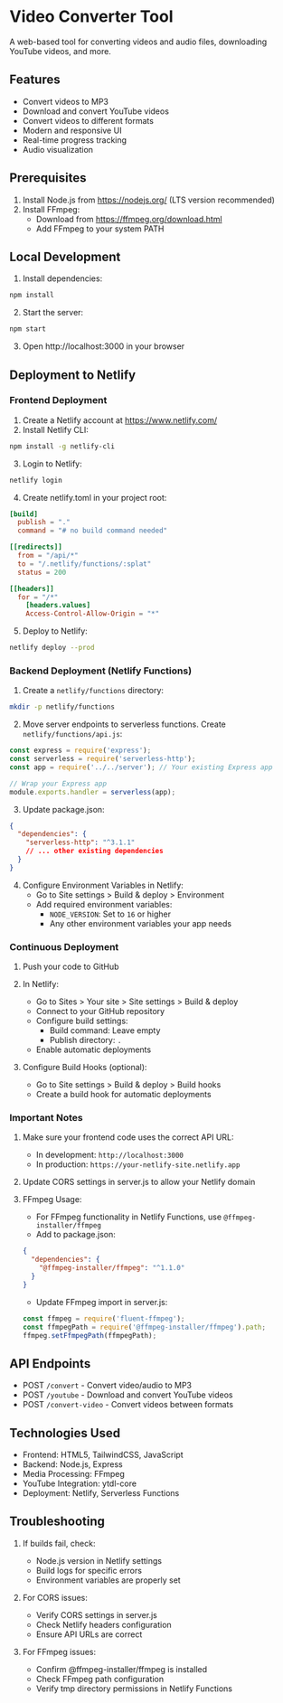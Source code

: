 # Video Converter Tool

A web-based tool for converting videos and audio files, downloading YouTube videos, and more.

## Features

- Convert videos to MP3
- Download and convert YouTube videos
- Convert videos to different formats
- Modern and responsive UI
- Real-time progress tracking
- Audio visualization

## Prerequisites

1. Install Node.js from https://nodejs.org/ (LTS version recommended)
2. Install FFmpeg:
   - Download from https://ffmpeg.org/download.html
   - Add FFmpeg to your system PATH

## Local Development

1. Install dependencies:
```bash
npm install
```

2. Start the server:
```bash
npm start
```

3. Open http://localhost:3000 in your browser

## Deployment to Netlify

### Frontend Deployment

1. Create a Netlify account at https://www.netlify.com/
2. Install Netlify CLI:
```bash
npm install -g netlify-cli
```

3. Login to Netlify:
```bash
netlify login
```

4. Create netlify.toml in your project root:
```toml
[build]
  publish = "."
  command = "# no build command needed"

[[redirects]]
  from = "/api/*"
  to = "/.netlify/functions/:splat"
  status = 200

[[headers]]
  for = "/*"
    [headers.values]
    Access-Control-Allow-Origin = "*"
```

5. Deploy to Netlify:
```bash
netlify deploy --prod
```

### Backend Deployment (Netlify Functions)

1. Create a `netlify/functions` directory:
```bash
mkdir -p netlify/functions
```

2. Move server endpoints to serverless functions. Create `netlify/functions/api.js`:
```javascript
const express = require('express');
const serverless = require('serverless-http');
const app = require('../../server'); // Your existing Express app

// Wrap your Express app
module.exports.handler = serverless(app);
```

3. Update package.json:
```json
{
  "dependencies": {
    "serverless-http": "^3.1.1"
    // ... other existing dependencies
  }
}
```

4. Configure Environment Variables in Netlify:
   - Go to Site settings > Build & deploy > Environment
   - Add required environment variables:
     - `NODE_VERSION`: Set to `16` or higher
     - Any other environment variables your app needs

### Continuous Deployment

1. Push your code to GitHub
2. In Netlify:
   - Go to Sites > Your site > Site settings > Build & deploy
   - Connect to your GitHub repository
   - Configure build settings:
     - Build command: Leave empty
     - Publish directory: `.`
   - Enable automatic deployments

3. Configure Build Hooks (optional):
   - Go to Site settings > Build & deploy > Build hooks
   - Create a build hook for automatic deployments

### Important Notes

1. Make sure your frontend code uses the correct API URL:
   - In development: `http://localhost:3000`
   - In production: `https://your-netlify-site.netlify.app`

2. Update CORS settings in server.js to allow your Netlify domain

3. FFmpeg Usage:
   - For FFmpeg functionality in Netlify Functions, use `@ffmpeg-installer/ffmpeg`
   - Add to package.json:
   ```json
   {
     "dependencies": {
       "@ffmpeg-installer/ffmpeg": "^1.1.0"
     }
   }
   ```
   - Update FFmpeg import in server.js:
   ```javascript
   const ffmpeg = require('fluent-ffmpeg');
   const ffmpegPath = require('@ffmpeg-installer/ffmpeg').path;
   ffmpeg.setFfmpegPath(ffmpegPath);
   ```

## API Endpoints

- POST `/convert` - Convert video/audio to MP3
- POST `/youtube` - Download and convert YouTube videos
- POST `/convert-video` - Convert videos between formats

## Technologies Used

- Frontend: HTML5, TailwindCSS, JavaScript
- Backend: Node.js, Express
- Media Processing: FFmpeg
- YouTube Integration: ytdl-core
- Deployment: Netlify, Serverless Functions

## Troubleshooting

1. If builds fail, check:
   - Node.js version in Netlify settings
   - Build logs for specific errors
   - Environment variables are properly set

2. For CORS issues:
   - Verify CORS settings in server.js
   - Check Netlify headers configuration
   - Ensure API URLs are correct

3. For FFmpeg issues:
   - Confirm @ffmpeg-installer/ffmpeg is installed
   - Check FFmpeg path configuration
   - Verify tmp directory permissions in Netlify Functions
